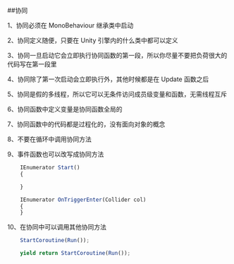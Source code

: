 ##协同

1、协同必须在 MonoBehaviour 继承类中启动

2、协同定义随便，只要在 Unity 引擎内的什么类中都可以定义

3、协同一旦启动它会立即执行协同函数的第一段，所以你尽量不要把负荷很大的代码写在第一段里

4、协同除了第一次启动会立即执行外，其他时候都是在 Update 函数之后

5、协同是假的多线程，所以它可以无条件访问成员级变量和函数，无需线程互斥

6、协同函数中定义变量是协同函数全局的

7、协同函数中的代码都是过程化的，没有面向对象的概念

8、不要在循环中调用协同方法

9、事件函数也可以改写成协同方法



```javascript
    IEnumerator Start()
    {

    }

    IEnumerator OnTriggerEnter(Collider col)
    {
    }
```

10、在协同中可以调用其他协同方法

```javascript
    StartCoroutine(Run());

    yield return StartCoroutine(Run());
```